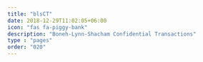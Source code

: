 ```yaml
---
title: "blsCT"
date: 2018-12-29T11:02:05+06:00
icon: "fas fa-piggy-bank"
description: "Boneh-Lynn-Shacham Confidential Transactions"
type : "pages"
order: "020"
---
```

